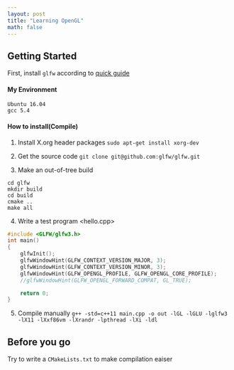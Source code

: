 ```yaml
---
layout: post
title: "Learning OpenGL"
math: false
---
```


## Getting Started

First, install `glfw` according to [quick guide](http://www.glfw.org/docs/latest/quick_guide.html)

#### My Environment
```
Ubuntu 16.04
gcc 5.4
```

#### How to install(Compile)

1. Install X.org header packages
`sudo apt-get install xorg-dev` 

2. Get the source code
`git clone git@github.com:glfw/glfw.git`

3. Make an out-of-tree build
```
cd glfw
mkdir build
cd build
cmake ..
make all
```

4. Write a test program <hello.cpp>
```c++
#include <GLFW/glfw3.h>
int main()
{
    glfwInit();
    glfwWindowHint(GLFW_CONTEXT_VERSION_MAJOR, 3);
    glfwWindowHint(GLFW_CONTEXT_VERSION_MINOR, 3);
    glfwWindowHint(GLFW_OPENGL_PROFILE, GLFW_OPENGL_CORE_PROFILE);
    //glfwWindowHint(GLFW_OPENGL_FORWARD_COMPAT, GL_TRUE);

    return 0;
}
```

5. Compile manually
`g++ -std=c++11 main.cpp -o out -lGL -lGLU -lglfw3 -lX11 -lXxf86vm -lXrandr -lpthread -lXi -ldl`


## Before you go
Try to write a `CMakeLists.txt` to make compilation eaiser
